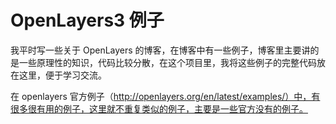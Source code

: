 # OpenLayers3 例子

我平时写一些关于 OpenLayers 的博客，在博客中有一些例子，博客里主要讲的是一些原理性的知识，代码比较分散，在这个项目里，我将这些例子的完整代码放在这里，便于学习交流。

在 openlayers 官方例子（http://openlayers.org/en/latest/examples/）中，有很多很有用的例子，这里就不重复类似的例子，主要是一些官方没有的例子。

